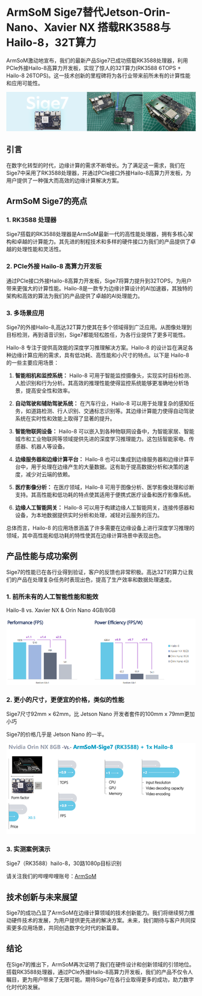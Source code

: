 # ArmSoM Sige7替代Jetson-Orin-Nano、Xavier NX 搭载RK3588与Hailo-8，32T算力

ArmSoM激动地宣布，我们的最新产品Sige7已成功搭载RK3588处理器，利用PCIe外接Hailo-8高算力开发板，实现了惊人的32T算力(RK3588 6TOPS + Hailo-8 26TOPS)。这一技术创新的里程碑将为各行业带来前所未有的计算性能和应用可能性。

![sige7-hailo](https://github.com/ArmSoM/Embedded-Technology-Blog/blob/main/image/sige7/sige7-hailo.jpeg)

## 引言

在数字化转型的时代，边缘计算的需求不断增长。为了满足这一需求，我们在Sige7中采用了RK3588处理器，并通过PCIe接口外接Hailo-8高算力开发板，为用户提供了一种强大而高效的边缘计算解决方案。

## ArmSoM Sige7的亮点

### 1. **RK3588 处理器**

Sige7搭载的RK3588处理器是ArmSoM最新一代的高性能处理器，拥有多核心架构和卓越的计算能力。其先进的制程技术和多样的硬件接口为我们的产品提供了卓越的处理性能和灵活性。

### 2. **PCIe外接 Hailo-8 高算力开发板**

通过PCIe接口外接Hailo-8高算力开发板，Sige7将算力提升到32TOPS，为用户带来更强大的计算性能。Hailo-8是一款专为边缘计算设计的AI加速器，其独特的架构和高效的算法为我们的产品提供了卓越的AI处理能力。

### 3. **多场景应用**

Sige7的外接Hailo-8,高达32T算力使其在多个领域得到广泛应用。从图像处理到目标检测，再到语音识别，Sige7都能轻松胜任，为各行业提供了更多可能性。

Hailo-8 专注于提供高效能的深度学习推理解决方案。Hailo-8 的设计旨在满足各种边缘计算应用的需求，具有低功耗、高性能和小尺寸的特点。以下是 Hailo-8 的一些主要应用场景：

1. **智能相机和监控系统：** Hailo-8 可用于智能监控摄像头，实现实时目标检测、人脸识别和行为分析。其高效的推理性能使得监控系统能够更准确地分析场景，提高安全性和效率。

2. **自动驾驶和辅助驾驶系统：** 在汽车行业，Hailo-8 可以用于处理复杂的感知任务，如道路检测、行人识别、交通标志识别等。其边缘计算能力使得自动驾驶系统在实时性和效能上取得了显著的提升。

3. **智能物联网设备：** Hailo-8 可以嵌入到各种物联网设备中，为智能家居、智能城市和工业物联网等领域提供先进的深度学习推理能力。这包括智能家电、传感器、机器人等设备。

4. **边缘服务器和边缘计算平台：** Hailo-8 也可以集成到边缘服务器和边缘计算平台中，用于处理在边缘产生的大量数据。这有助于提高数据分析和决策的速度，减少对云端的依赖。

5. **医疗影像分析：** 在医疗领域，Hailo-8 可用于图像分析、医学影像处理和诊断支持。其高性能和低功耗的特点使其适用于便携式医疗设备和医疗影像系统。

6. **边缘人工智能网关：** Hailo-8 可以用于构建边缘人工智能网关，连接传感器和设备，为本地数据提供实时分析和处理，减轻对云服务的压力。

总体而言，Hailo-8 的应用场景涵盖了许多需要在边缘设备上进行深度学习推理的领域，其中高性能和低功耗的特性使其在边缘计算场景中表现出色。

## 产品性能与成功案例

Sige7的性能已在各行业得到验证，客户的反馈也非常积极。高达32T的算力让我们的产品在处理复杂任务时表现出色，提高了生产效率和数据处理速度。

### 1. 前所未有的人工智能性能和能效

Hailo-8 vs. Xavier NX & Orin Nano 4GB/8GB

![Hailo-8-vs-orin-nano](https://github.com/ArmSoM/Embedded-Technology-Blog/blob/main/image/sige7/Hailo-8-vs-orin-nano.jpg)

### 2. 更小的尺寸，更便宜的价格，类似的性能

Sige7尺寸92mm × 62mm，比 Jetson Nano 开发者套件的100mm x 79mm更加小巧

Sige7的价格几乎是 Jetson Nano 的一半。

![sige7-orinNano-vs](https://github.com/ArmSoM/Embedded-Technology-Blog/blob/main/image/sige7/sige7-orinNano-vs.jpg)

### 3. 实测案例演示

Sige7（RK3588）hailo-8，30路1080p目标识别

请关注我们的哔哩哔哩账号：[ArmSoM](https://space.bilibili.com/101696800?spm_id_from=333.1007.0.0)

## 技术创新与未来展望

Sige7的成功凸显了ArmSoM在边缘计算领域的技术创新能力。我们将继续努力推动硬件技术的发展，为用户提供更先进的解决方案。未来，我们期待与客户共同探索更多应用场景，共同创造数字化时代的新篇章。

## 结论

在Sige7的推出下，ArmSoM再次证明了我们在硬件设计和创新领域的引领地位。搭载RK3588处理器，通过PCIe外接Hailo-8高算力开发板，我们的产品不仅令人瞩目，更为用户带来了无限可能。期待Sige7在各行业取得更多的成功，助力数字化时代的发展。